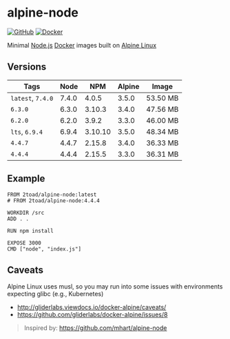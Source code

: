 # alpine-node

[![GitHub](https://img.shields.io/badge/GitHub-OpenSource-green.svg)](https://github.com/2Toad/alpine-node)
[![Docker](https://img.shields.io/badge/Docker-Hub-blue.svg)](https://hub.docker.com/r/2toad/alpine-node/)

Minimal [Node.js](https://nodejs.org/) [Docker](https://www.docker.com/) images built on [Alpine Linux](https://alpinelinux.org/)

## Versions

| Tags              | Node  | NPM     | Alpine | Image    |
|-------------------|-------|---------|--------|----------|
| `latest`, `7.4.0` | 7.4.0 | 4.0.5   | 3.5.0  | 53.50 MB |
| `6.3.0`           | 6.3.0 | 3.10.3  | 3.4.0  | 47.56 MB |
| `6.2.0`           | 6.2.0 | 3.9.2   | 3.3.0  | 46.00 MB |
| `lts`, `6.9.4`    | 6.9.4 | 3.10.10 | 3.5.0  | 48.34 MB |
| `4.4.7`           | 4.4.7 | 2.15.8  | 3.4.0  | 36.33 MB |
| `4.4.4`           | 4.4.4 | 2.15.5  | 3.3.0  | 36.31 MB |

## Example
    FROM 2toad/alpine-node:latest
    # FROM 2toad/alpine-node:4.4.4

    WORKDIR /src
    ADD . .

    RUN npm install

    EXPOSE 3000
    CMD ["node", "index.js"]

## Caveats

Alpine Linux uses musl, so you may run into some issues with environments expecting glibc (e.g., Kubernetes)

* http://gliderlabs.viewdocs.io/docker-alpine/caveats/
* https://github.com/gliderlabs/docker-alpine/issues/8

> Inspired by: https://github.com/mhart/alpine-node
